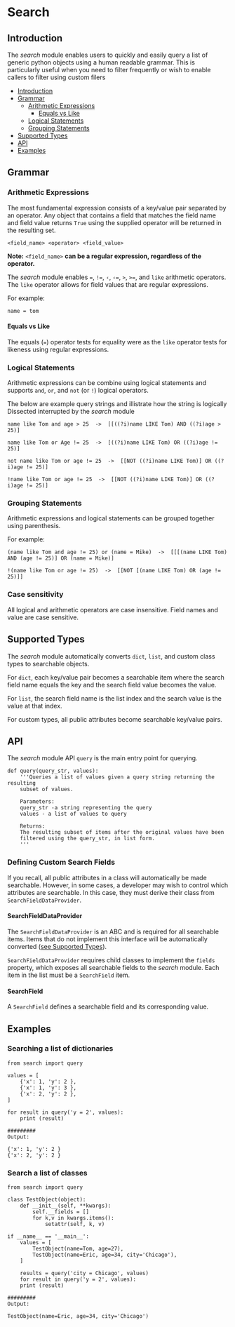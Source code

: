 Search
======

## Introduction

The _search_ module enables users to quickly and easily query a list of generic python objects using a human readable grammar.  This is particularly useful when you need to filter frequently or wish to enable callers to filter using custom filers

* [Introduction](#introduction)
* [Grammar](#grammar)
  * [Arithmetic Expressions](#arithmetic-expressions)
    * [Equals vs Like](#equals-vs-like)
  * [Logical Statements](#logical-statements)
  * [Grouping Statements](#grouping-statements)
* [Supported Types](#supported-types)
* [API](#api)
* [Examples](#examples)

## Grammar

### Arithmetic Expressions
The most fundamental expression consists of a key/value pair separated by an operator.  Any object that contains a field that matches the field name and field value returns `True` using the supplied operator will be returned in the resulting set. 

```<field_name> <operator> <field_value>```

**Note:** `<field_name>` **can be a regular expression, regardless of the operator.**

The _search_ module enables `=`, `!=`, `‹`, `‹=`, `>`, `>=`, and `like` arithmetic operators.  The `like` operator allows for field values that are regular expressions.

For example:
```
name = tom
```

#### Equals vs Like
The equals (`=`) operator tests for equality were as the `like` operator tests for likeness using regular expressions.

### Logical Statements
Arithmetic expressions can be combine using logical statements and supports `and`, `or`, and `not` (or `!`) logical operators.

The below are example query strings and illistrate how the string is logically Dissected interrupted by the _search_ module

```
name like Tom and age > 25  ->  [[((?i)name LIKE Tom) AND ((?i)age > 25)]

name like Tom or Age != 25  ->  [((?i)name LIKE Tom) OR ((?i)age != 25)]

not name like Tom or age != 25  ->  [[NOT ((?i)name LIKE Tom)] OR ((?i)age != 25)]

!name like Tom or age != 25  ->  [[NOT ((?i)name LIKE Tom)] OR ((?i)age != 25)]
```

### Grouping Statements

Arithmetic expressions and logical statements can be grouped together using parenthesis.

For example:
```
(name like Tom and age != 25) or (name = Mike)  ->  [[[(name LIKE Tom) AND (age != 25)] OR (name = Mike)]

!(name like Tom or age != 25)  ->  [[NOT [(name LIKE Tom) OR (age != 25)]]
```

### Case sensitivity
All logical and arithmetic operators are case insensitive.  Field names and value are case sensitive.


## Supported Types
The _search_ module automatically converts `dict`, `list`, and custom class types to searchable objects.  

For `dict`, each key/value pair becomes a searchable item where the search field name equals the key and the search field value becomes the value.

For `list`, the search field name is the list index and the search value is the value at that index.

For custom types, all public attributes become searchable key/value pairs.

## API
The _search_ module API `query` is the main entry point for querying.

```
def query(query_str, values):
    '''Queries a list of values given a query string returning the resulting 
    subset of values.
    
    Parameters:
    query_str -a string representing the query 
    values - a list of values to query
    
    Returns: 
    The resulting subset of items after the original values have been 
    filtered using the query_str, in list form.
    '''
```

### Defining Custom Search Fields
If you recall, all public attributes in a class will automatically be made searchable.  However, in some cases, a developer may wish to control which attributes are searchable.  In this case, they must derive their class from `SearchFieldDataProvider`.


#### SearchFieldDataProvider
The `SearchFieldDataProvider` is an ABC and is required for all searchable items.  Items that do not implement this interface will be automatically converted ([see Supported Types](#supported-types)).

`SearchFieldDataProvider` requires child classes to implement the `fields` property, which exposes all searchable fields to the _search_ module.  Each item in the list must be a `SearchField` item.


#### SearchField
A `SearchField` defines a searchable field and its corresponding value.

## Examples

### Searching a list of dictionaries
```
from search import query

values = [
    {'x': 1, 'y': 2 },
    {'x': 1, 'y': 3 },
    {'x': 2, 'y': 2 },
]

for result in query('y = 2', values):
    print (result)

#########
Output:

{'x': 1, 'y': 2 }
{'x': 2, 'y': 2 }
```

### Search a list of classes
```
from search import query

class TestObject(object):
    def __init__(self, **kwargs):
        self.__fields = []
        for k,v in kwargs.items():
            setattr(self, k, v)
            
if __name__ == '__main__':
    values = [
        TestObject(name=Tom, age=27),
        TestObject(name=Eric, age=34, city='Chicago'),
    ]
    
    results = query('city = Chicago', values)
    for result in query('y = 2', values):
    print (result)

#########
Output:

TestObject(name=Eric, age=34, city='Chicago')
```